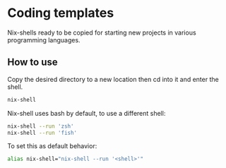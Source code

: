 # Coding templates

Nix-shells ready to be copied for starting new projects in various programming languages.

## How to use

Copy the desired directory to a new location then cd into it and enter the shell.
```bash
nix-shell
```

Nix-shell uses bash by default, to use a different shell:
```bash
nix-shell --run 'zsh'
nix-shell --run 'fish'
```

To set this as default behavior:
```bash
alias nix-shell="nix-shell --run '<shell>'"
```
